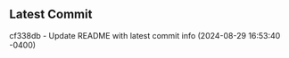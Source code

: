 
## Latest Commit
cf338db - Update README with latest commit info (2024-08-29 16:53:40 -0400) <Yunxi-Zhou>
